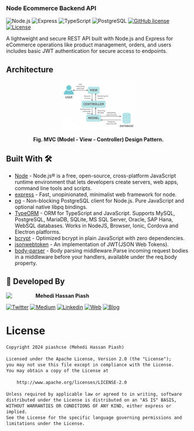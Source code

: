 ### Node Ecommerce Backend API

![Node.js](https://img.shields.io/badge/Node.js-18.0.0-brightgreen)
![Express](https://img.shields.io/badge/Express-4.17.1-brightgreen)
![TypeScript](https://img.shields.io/badge/TypeScript-4.4.4-blue)
![PostgreSQL](https://img.shields.io/badge/PostgreSQL-8.7.1-blue)
[![GitHub license](https://img.shields.io/badge/license-Apache%20License%202.0-blue.svg?style=flat)](https://www.apache.org/licenses/LICENSE-2.0)
<a href="https://github.com/piashcse"><img alt="License" src="https://img.shields.io/static/v1?label=GitHub&message=piashcse&color=C51162"/></a>

A lightweight and secure REST API built with Node.js and Express for eCommerce operations like product management, orders, and users includes basic JWT authentication for secure access to endpoints.

## Architecture

<p align="center">
  <img width="40%" height="25%" src="https://github.com/piashcse/node-ecommerce-api/blob/master/screenshots/mvc.png" />
</p>
<p align="center">
<b>Fig.  MVC (Model - View - Controller) Design Pattern.</b>
</p>

## Built With 🛠

- [Node](https://nodejs.org/en) - Node.js® is a free, open-source, cross-platform JavaScript runtime environment that lets developers create servers, web apps, command line tools and scripts.
- [express](https://expressjs.com/) - Fast, unopinionated, minimalist web framework for node.
- [pg](https://github.com/brianc/node-postgres) - Non-blocking PostgreSQL client for Node.js. Pure JavaScript and optional native libpq bindings.
- [TypeORM](https://typeorm.io/) - ORM for TypeScript and JavaScript. Supports MySQL, PostgreSQL, MariaDB, SQLite, MS SQL Server, Oracle, SAP Hana, WebSQL databases. Works in NodeJS, Browser, Ionic, Cordova and Electron platforms.
- [bcrypt](https://github.com/dcodeIO/bcrypt.js) - Optimized bcrypt in plain JavaScript with zero dependencies.
- [jsonwebtoken](https://github.com/auth0/node-jsonwebtoken) - An implementation of JWT(JSON Web Tokens).
- [body-parser](https://www.npmjs.com/package/body-parser) - Body parsing middleware.Parse incoming request bodies in a middleware before your handlers, available under the req.body property.

## 👨 Developed By

<a href="https://twitter.com/piashcse" target="_blank">
  <img src="https://avatars.githubusercontent.com/piashcse" width="80" align="left">
</a>

**Mehedi Hassan Piash**

[![Twitter](https://img.shields.io/badge/-Twitter-1DA1F2?logo=x&logoColor=white&style=for-the-badge)](https://twitter.com/piashcse)
[![Medium](https://img.shields.io/badge/-Medium-00AB6C?logo=medium&logoColor=white&style=for-the-badge)](https://medium.com/@piashcse)
[![Linkedin](https://img.shields.io/badge/-LinkedIn-0077B5?logo=linkedin&logoColor=white&style=for-the-badge)](https://www.linkedin.com/in/piashcse/)
[![Web](https://img.shields.io/badge/-Web-0073E6?logo=appveyor&logoColor=white&style=for-the-badge)](https://piashcse.github.io/)
[![Blog](https://img.shields.io/badge/-Blog-0077B5?logo=readme&logoColor=white&style=for-the-badge)](https://piashcse.blogspot.com)

# License

```
Copyright 2024 piashcse (Mehedi Hassan Piash)

Licensed under the Apache License, Version 2.0 (the "License");
you may not use this file except in compliance with the License.
You may obtain a copy of the License at

    http://www.apache.org/licenses/LICENSE-2.0

Unless required by applicable law or agreed to in writing, software
distributed under the License is distributed on an "AS IS" BASIS,
WITHOUT WARRANTIES OR CONDITIONS OF ANY KIND, either express or implied.
See the License for the specific language governing permissions and
limitations under the License.
```
